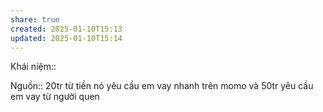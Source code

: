 ```yaml
---
share: true
created: 2025-01-10T15:13
updated: 2025-01-10T15:14
---
```

Khái niệm:: 

Nguồn:: 
20tr từ tiền nó yêu cầu em vay nhanh trên momo và 50tr yêu cầu em vay từ người quen